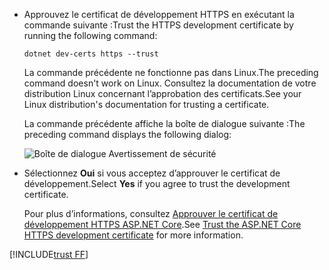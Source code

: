 * <span data-ttu-id="23191-101">Approuvez le certificat de développement HTTPS en exécutant la commande suivante :</span><span class="sxs-lookup"><span data-stu-id="23191-101">Trust the HTTPS development certificate by running the following command:</span></span>

  ```dotnetcli
  dotnet dev-certs https --trust
  ```
  
  <span data-ttu-id="23191-102">La commande précédente ne fonctionne pas dans Linux.</span><span class="sxs-lookup"><span data-stu-id="23191-102">The preceding command doesn't work on Linux.</span></span> <span data-ttu-id="23191-103">Consultez la documentation de votre distribution Linux concernant l’approbation des certificats.</span><span class="sxs-lookup"><span data-stu-id="23191-103">See your Linux distribution's documentation for trusting a certificate.</span></span>

  <span data-ttu-id="23191-104">La commande précédente affiche la boîte de dialogue suivante :</span><span class="sxs-lookup"><span data-stu-id="23191-104">The preceding command displays the following dialog:</span></span>

  ![Boîte de dialogue Avertissement de sécurité](~/getting-started/_static/cert.png)

* <span data-ttu-id="23191-106">Sélectionnez **Oui** si vous acceptez d’approuver le certificat de développement.</span><span class="sxs-lookup"><span data-stu-id="23191-106">Select **Yes** if you agree to trust the development certificate.</span></span>

  <span data-ttu-id="23191-107">Pour plus d’informations, consultez [Approuver le certificat de développement HTTPS ASP.NET Core](xref:security/enforcing-ssl#trust-the-aspnet-core-https-development-certificate-on-windows-and-macos).</span><span class="sxs-lookup"><span data-stu-id="23191-107">See [Trust the ASP.NET Core HTTPS development certificate](xref:security/enforcing-ssl#trust-the-aspnet-core-https-development-certificate-on-windows-and-macos) for more information.</span></span>
  
[!INCLUDE[trust FF](~/includes/trust-ff.md)]